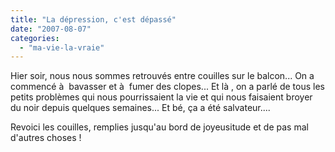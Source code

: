 ```yaml
---
title: "La dépression, c'est dépassé"
date: "2007-08-07"
categories: 
  - "ma-vie-la-vraie"
---
```


Hier soir, nous nous sommes retrouvés entre couilles sur le balcon... On a commencé à  bavasser et à  fumer des clopes... Et là , on a parlé de tous les petits problèmes qui nous pourrissaient la vie et qui nous faisaient broyer du noir depuis quelques semaines... Et bé, ça a été salvateur....

Revoici les couilles, remplies jusqu'au bord de joyeusitude et de pas mal d'autres choses !
